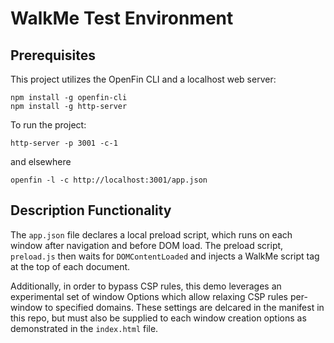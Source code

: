 # WalkMe Test Environment

## Prerequisites

This project utilizes the OpenFin CLI and a localhost web server:

```
npm install -g openfin-cli
npm install -g http-server
```

To run the project:

```
http-server -p 3001 -c-1
```

and elsewhere

```
openfin -l -c http://localhost:3001/app.json
```

## Description Functionality

The `app.json` file declares a local preload script, which runs on each window after navigation and before DOM load. The preload script, `preload.js` then waits for `DOMContentLoaded` and injects a WalkMe script tag at the top of each document.

Additionally, in order to bypass CSP rules, this demo leverages an experimental set of window Options which allow relaxing CSP rules per-window to specified domains. These settings are delcared in the manifest in this repo, but must also be supplied to each window creation options as demonstrated in the `index.html` file.